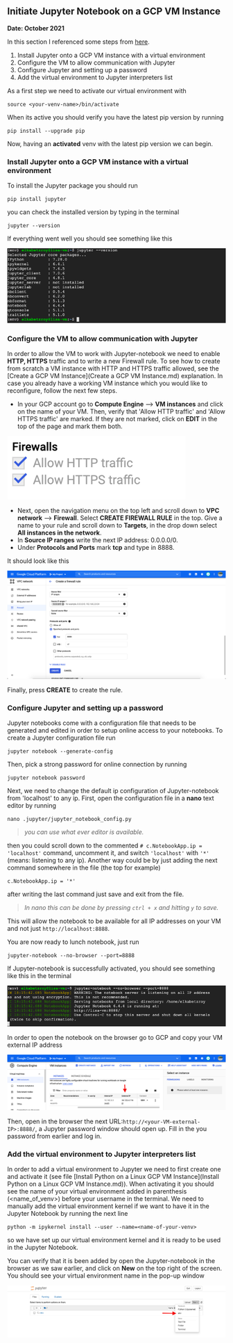 
## Initiate Jupyter Notebook on a GCP VM Instance
**Date: October 2021**

In this section I referenced some steps from [here](https://www.datacamp.com/community/tutorials/google-cloud-data-science). 

1. Install Jupyter onto a GCP VM instance with a virtual environment
2. Configure the VM to allow communication with Jupyter
3. Configure Jupyter and setting up a password
4. Add the virtual environment to Jupyter interpreters list

As a first step we need to activate our virtual environment with 

```
source <your-venv-name>/bin/activate
```
When its active you should verify you have the latest pip version by running

```
pip install --upgrade pip
```

Now, having an **activated** venv with the latest pip version we can begin.

### Install Jupyter onto a GCP VM instance with a virtual environment

To install the Jupyter package you should run

```
pip install jupyter
```

you can check the installed version by typing in the terminal

```
jupyter --version
```
If everything went well you should see something like this

![](../Assets/GCP_venv_jupyter_version.png)

### Configure the VM to allow communication with Jupyter

In order to allow the VM to work with Jupyter-notebook we need to enable **HTTP, HTTPS** traffic and to write a new Firewall rule. To see how to create from scratch a VM instance with HTTP and HTTPS traffic allowed, see the [Create a GCP VM Instance](Create a GCP VM Instance.md) explanation. In case you already have a working VM instance which you would like to reconfigure, follow the next few steps.

- In your GCP account go to **Compute Engine** --> **VM instances** and click on the name of your VM. Then, verify that 'Allow HTTP traffic' and 'Allow HTTPS traffic' are marked. If they are not marked, click on **EDIT** in the top of the page and mark them both.

![](../Assets/GCP_http_allowed.png) 

- Next, open the navigation menu on the top left and scroll down to **VPC network** --> **Firewall**. Select **CREATE FIREWALL RULE** in the top. Give a name to your rule and scroll down to **Targets**, in the drop down select **All instances in the network**.
- In **Source IP ranges** write the next IP address: 0.0.0.0/0.
- Under **Protocols and Ports** mark **tcp** and type in 8888.

It should look like this

![](../Assets/GCP_firewall_rule.png)

Finally,  press **CREATE** to create the rule.

### Configure Jupyter and setting up a password
Jupyter notebooks come with a configuration file that needs to be generated and edited in order to setup online access to your notebooks. To create a Jupyter configuration file run

```
jupyter notebook --generate-config
``` 
Then, pick a strong password for online connection by running

```
jupyter notebook password
```

Next, we need to change the default ip configuration of Jupyter-notebook from 'localhost' to any ip. First, open the configuration file in a **nano** text editor by running

```
nano .jupyter/jupyter_notebook_config.py
```
>_you can use what ever editor is available._

then you could scroll down to the commented ```# c.NotebookApp.ip = 'localhost'``` command, uncomment it, and switch `'localhost'` with `'*'` (means: listening to any ip). Another way could be by just adding the next command somewhere in the file (the top for example)

```
c.NotebookApp.ip = '*'
```
after writing the last command just save and exit from the file.
>_In nano this can be done by pressing `ctrl + x` and hitting `y` to save._

This will allow the notebook to be available for all IP addresses on your VM and not just `http://localhost:8888`.

You are now ready to lunch notebook, just run

```
jupyter-notebook --no-browser --port=8888
```
If Jupyter-notebook is successfully activated, you should see something like this in the terminal

![](../Assets/GCP_jupyter_activation.png)

In order to open the notebook on the browser go to GCP and copy your VM external IP address

![](../Assets/GCP_vm_external_ip.png)

Then, open in the browser the next URL:`http://<your-VM-external-IP>:8888/`, a Jupyter password window should open up. Fill in the you password from earlier and log in.

### Add the virtual environment to Jupyter interpreters list
In order to add a virtual environment to Jupyter we need to first create one and activate it (see file [Install Python on a Linux GCP VM Instance](Install Python on a Linux GCP VM Instance.md)). When activating it you should see the name of your virtual environment added in parenthesis (<name_of_venv>) before your username in the terminal. We need to manually add the virtual environment kernel if we want to have it in the Jupyter Notebook by running the next line 

```
python -m ipykernel install --user --name=<name-of-your-venv>
```
so we have set up our virtual environment kernel and it is ready to be used in the Jupyter Notebook.

You can verify that it is been added by open the Jupyter-notebook in the browser as we saw earlier, and click on **New** on the top right of the screen. You should see your virtual environment name in the pop-up window 

![](../Assets/GCP_venv_jupyter.png)


